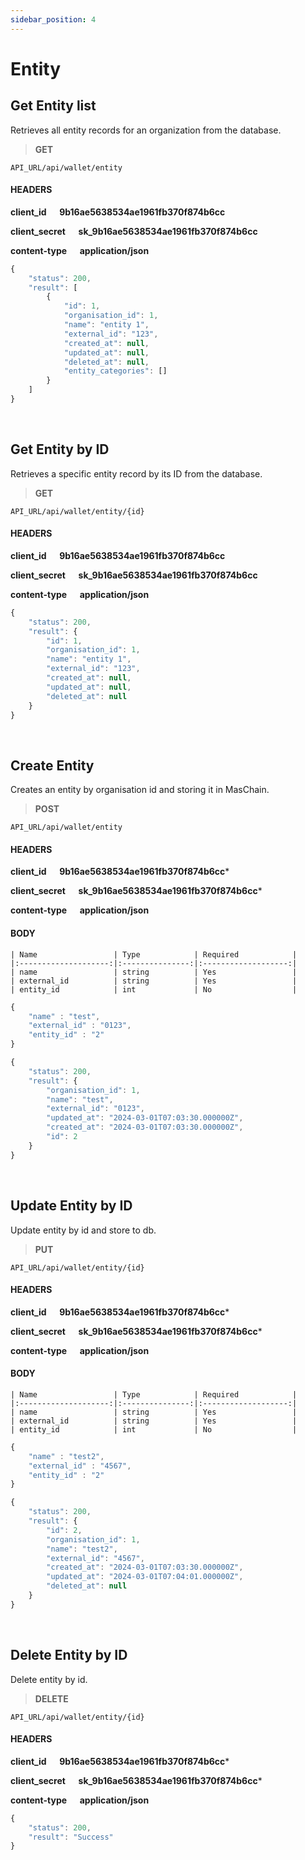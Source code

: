 ```yaml
---
sidebar_position: 4
---
```


# Entity 

## Get Entity list

Retrieves all entity records for an organization from the database.

>**GET** 

```
API_URL/api/wallet/entity
```
#### HEADERS

**client_id &emsp; 9b16ae5638534ae1961fb370f874b6cc**

**client_secret &emsp; sk_9b16ae5638534ae1961fb370f874b6cc**

**content-type &emsp; application/json**

```js title="Sample result"
{
    "status": 200,
    "result": [
        {
            "id": 1,
            "organisation_id": 1,
            "name": "entity 1",
            "external_id": "123",
            "created_at": null,
            "updated_at": null,
            "deleted_at": null,
            "entity_categories": []
        }
    ]
}
```

<br/>

## Get Entity by ID

Retrieves a specific entity  record by its ID from the database.

>**GET** 

```
API_URL/api/wallet/entity/{id}
```
#### HEADERS

**client_id &emsp; 9b16ae5638534ae1961fb370f874b6cc**

**client_secret &emsp; sk_9b16ae5638534ae1961fb370f874b6cc**

**content-type &emsp; application/json**

```js title="Sample result"
{
    "status": 200,
    "result": {
        "id": 1,
        "organisation_id": 1,
        "name": "entity 1",
        "external_id": "123",
        "created_at": null,
        "updated_at": null,
        "deleted_at": null
    }
}
```

<br/>

## Create Entity 

Creates an entity  by organisation id and storing it in MasChain.

>**POST** 

```
API_URL/api/wallet/entity
```
#### HEADERS
**client_id &emsp; 9b16ae5638534ae1961fb370f874b6cc***

**client_secret &emsp; sk_9b16ae5638534ae1961fb370f874b6cc***

**content-type &emsp; application/json**

#### BODY
    | Name                 | Type            | Required            |
    |:--------------------:|:---------------:|:-------------------:|
    | name                 | string          | Yes                 |
    | external_id          | string          | Yes                 |
    | entity_id            | int             | No                  |

```js title="Sample request"
{
    "name" : "test",
    "external_id" : "0123",
    "entity_id" : "2"
}
```

```js title="Sample result"
{
    "status": 200,
    "result": {
        "organisation_id": 1,
        "name": "test",
        "external_id": "0123",
        "updated_at": "2024-03-01T07:03:30.000000Z",
        "created_at": "2024-03-01T07:03:30.000000Z",
        "id": 2
    }
}
```
<br/>

## Update Entity by ID

Update entity by id and store to db.

>**PUT** 

```
API_URL/api/wallet/entity/{id}
```
#### HEADERS

**client_id &emsp; 9b16ae5638534ae1961fb370f874b6cc***

**client_secret &emsp; sk_9b16ae5638534ae1961fb370f874b6cc***

**content-type &emsp; application/json**

#### BODY
    | Name                 | Type            | Required            |
    |:--------------------:|:---------------:|:-------------------:|
    | name                 | string          | Yes                 |
    | external_id          | string          | Yes                 |
    | entity_id            | int             | No                  |

```js title="Sample request"
{
    "name" : "test2",
    "external_id" : "4567",
    "entity_id" : "2"
}
```

```js title="Sample result"
{
    "status": 200,
    "result": {
        "id": 2,
        "organisation_id": 1,
        "name": "test2",
        "external_id": "4567",
        "created_at": "2024-03-01T07:03:30.000000Z",
        "updated_at": "2024-03-01T07:04:01.000000Z",
        "deleted_at": null
    }
}
```

<br/>

## Delete Entity by ID

Delete entity by id.

>**DELETE** 

```
API_URL/api/wallet/entity/{id}
```
#### HEADERS

**client_id &emsp; 9b16ae5638534ae1961fb370f874b6cc***

**client_secret &emsp; sk_9b16ae5638534ae1961fb370f874b6cc***

**content-type &emsp; application/json**

```js title="Sample result"
{
    "status": 200,
    "result": "Success"
}
```

<br/>